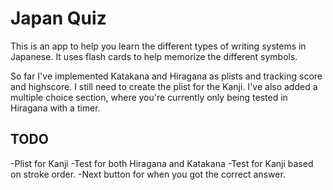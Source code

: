 # Japan Quiz

This is an app to help you learn the different types of writing systems in Japanese. 
It uses flash cards to help memorize the different symbols. 

So far I've implemented Katakana and Hiragana as plists and tracking score and highscore. I still need to create the plist for the Kanji.
I've also added a multiple choice section, where you're currently only being tested in Hiragana with a timer.

## TODO
-Plist for Kanji 
-Test for both Hiragana and Katakana 
-Test for Kanji based on stroke order.
-Next button for when you got the correct answer.



